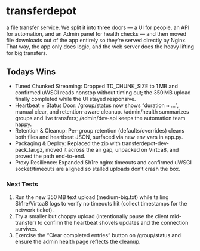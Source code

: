 # transferdepot
a file transfer service. We split it into three doors — a UI for people, an API for automation, and an Admin panel for health checks — and then moved file downloads out of the app entirely so they’re served directly by Nginx. That way, the app only does logic, and the web server does the heavy lifting for big transfers. 

## Todays Wins

  - Tuned Chunked Streaming: Dropped TD_CHUNK_SIZE to 1 MB and confirmed uWSGI reads nonstop without timing
  out; the 350 MB upload finally completed while the UI stayed responsive.
  - Heartbeat + Status Door: /group/status now shows “duration ≈ …”, manual clear, and retention-aware
  cleanup. /admin/health summarizes groups and live transfers; /admin/dev-api keeps the automation team
  happy.
  - Retention & Cleanup: Per-group retention (defaults/overrides) cleans both files and heartbeat JSON,
  surfaced via new env vars in app.py.
  - Packaging & Deploy: Replaced the zip with transferdepot-dev-pack.tar.gz, moved it across the air gap,
  unpacked on Virtca8, and proved the path end-to-end.
  - Proxy Resilience: Expanded Sh1re nginx timeouts and confirmed uWSGI socket/timeouts are aligned so
  stalled uploads don’t crash the box.

###  Next Tests

  1. Run the new 350 MB text upload (medium-big.txt) while tailing Sh1re/Virtca8 logs to verify no timeouts
  hit (collect timestamps for the network ticket).
  2. Try a smaller but choppy upload (intentionally pause the client mid-transfer) to confirm the heartbeat
  shovels updates and the connection survives.
  3. Exercise the “Clear completed entries” button on /group/status and ensure the admin health page reflects
  the cleanup.

